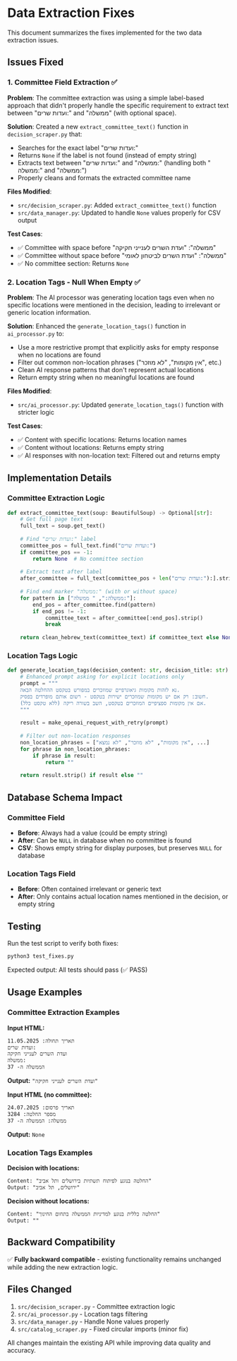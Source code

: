# Data Extraction Fixes

This document summarizes the fixes implemented for the two data extraction issues.

## Issues Fixed

### 1. Committee Field Extraction ✅

**Problem**: The committee extraction was using a simple label-based approach that didn't properly handle the specific requirement to extract text between "ועדות שרים:" and "ממשלה" (with optional space).

**Solution**: Created a new `extract_committee_text()` function in `decision_scraper.py` that:
- Searches for the exact label "ועדות שרים:"
- Returns `None` if the label is not found (instead of empty string)
- Extracts text between "ועדות שרים:" and "ממשלה:" (handling both " ממשלה:" and "ממשלה:")
- Properly cleans and formats the extracted committee name

**Files Modified**:
- `src/decision_scraper.py`: Added `extract_committee_text()` function
- `src/data_manager.py`: Updated to handle `None` values properly for CSV output

**Test Cases**:
- ✅ Committee with space before "ממשלה": "ועדת השרים לענייני חקיקה"
- ✅ Committee without space before "ממשלה": "ועדת השרים לביטחון לאומי"  
- ✅ No committee section: Returns `None`

### 2. Location Tags - Null When Empty ✅

**Problem**: The AI processor was generating location tags even when no specific locations were mentioned in the decision, leading to irrelevant or generic location information.

**Solution**: Enhanced the `generate_location_tags()` function in `ai_processor.py` to:
- Use a more restrictive prompt that explicitly asks for empty response when no locations are found
- Filter out common non-location phrases ("אין מקומות", "לא מוזכר", etc.)
- Clean AI response patterns that don't represent actual locations
- Return empty string when no meaningful locations are found

**Files Modified**:
- `src/ai_processor.py`: Updated `generate_location_tags()` function with stricter logic

**Test Cases**:
- ✅ Content with specific locations: Returns location names
- ✅ Content without locations: Returns empty string
- ✅ AI responses with non-location text: Filtered out and returns empty

## Implementation Details

### Committee Extraction Logic

```python
def extract_committee_text(soup: BeautifulSoup) -> Optional[str]:
    # Get full page text
    full_text = soup.get_text()
    
    # Find "ועדות שרים:" label
    committee_pos = full_text.find("ועדות שרים:")
    if committee_pos == -1:
        return None  # No committee section
    
    # Extract text after label
    after_committee = full_text[committee_pos + len("ועדות שרים:"):].strip()
    
    # Find end marker "ממשלה:" (with or without space)
    for pattern in ["ממשלה:", " ממשלה:"]:
        end_pos = after_committee.find(pattern)
        if end_pos != -1:
            committee_text = after_committee[:end_pos].strip()
            break
    
    return clean_hebrew_text(committee_text) if committee_text else None
```

### Location Tags Logic

```python
def generate_location_tags(decision_content: str, decision_title: str) -> str:
    # Enhanced prompt asking for explicit locations only
    prompt = """
    נא לזהות מקומות גיאוגרפיים שמוזכרים במפורש בטקסט ההחלטה הבאה.
    חשוב: רק אם יש מקומות שמוזכרים ישירות בטקסט - רשום אותם מופרדים בפסיק.
    אם אין מקומות ספציפיים המוזכרים בטקסט, השב בשורה ריקה (ללא טקסט כלל).
    """
    
    result = make_openai_request_with_retry(prompt)
    
    # Filter out non-location responses
    non_location_phrases = ["אין מקומות", "לא מוזכר", "לא נמצא", ...]
    for phrase in non_location_phrases:
        if phrase in result:
            return ""
    
    return result.strip() if result else ""
```

## Database Schema Impact

### Committee Field
- **Before**: Always had a value (could be empty string)
- **After**: Can be `NULL` in database when no committee is found
- **CSV**: Shows empty string for display purposes, but preserves `NULL` for database

### Location Tags Field  
- **Before**: Often contained irrelevant or generic text
- **After**: Only contains actual location names mentioned in the decision, or empty string

## Testing

Run the test script to verify both fixes:

```bash
python3 test_fixes.py
```

Expected output: All tests should pass (✅ PASS)

## Usage Examples

### Committee Extraction Examples

**Input HTML:**
```html
תאריך תחולה: 11.05.2025
ועדות שרים:
ועדת השרים לענייני חקיקה
ממשלה:
הממשלה ה- 37
```
**Output:** `"ועדת השרים לענייני חקיקה"`

**Input HTML (no committee):**
```html  
תאריך פרסום: 24.07.2025
מספר החלטה: 3284
ממשלה: הממשלה ה- 37
```
**Output:** `None`

### Location Tags Examples

**Decision with locations:**
```
Content: "החלטה בנוגע לפיתוח תשתיות בירושלים ותל אביב"
Output: "ירושלים, תל אביב"
```

**Decision without locations:**
```
Content: "החלטה כללית בנוגע למדיניות הממשלה בתחום החינוך"
Output: ""
```

## Backward Compatibility

✅ **Fully backward compatible** - existing functionality remains unchanged while adding the new extraction logic.

## Files Changed

1. `src/decision_scraper.py` - Committee extraction logic
2. `src/ai_processor.py` - Location tags filtering  
3. `src/data_manager.py` - Handle None values properly
4. `src/catalog_scraper.py` - Fixed circular imports (minor fix)

All changes maintain the existing API while improving data quality and accuracy.